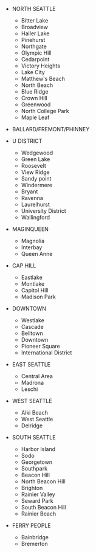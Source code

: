* NORTH SEATTLE
  - Bitter Lake       
  - Broadview         
  - Haller Lake        
  - Pinehurst           
  - Northgate         
  - Olympic Hill        
  - Cedarpoint        
  - Victory Heights   
  - Lake City         
  - Matthew's Beach   
  - North Beach       
  - Blue Ridge        
  - Crown Hill        
  - Greenwood         
  - North College Park
  - Maple Leaf        

* BALLARD/FREMONT/PHINNEY

* U DISTRICT
  - Wedgewood           
  - Green Lake          
  - Roosevelt           
  - View Ridge          
  - Sandy point         
  - Windermere          
  - Bryant              
  - Ravenna             
  - Laurelhurst         
  - University District
  - Wallingford         

* MAGINQUEEN
  - Magnolia
  - Interbay
  - Queen Anne

* CAP HILL
  - Eastlake        
  - Montlake      
  - Capitol Hill  
  - Madison Park  

* DOWNTOWN
  - Westlake              
  - Cascade               
  - Belltown              
  - Downtown              
  - Pioneer Square        
  - International District

* EAST SEATTLE
  - Central Area
  - Madrona     
  - Leschi      

* WEST SEATTLE
  - Alki Beach  
  - West Seattle
  - Delridge    

* SOUTH SEATTLE
  - Harbor Island     
  - Sodo              
  - Georgetown        
  - Southpark         
  - Beacon Hill       
  - North Beacon Hill
  - Brighton          
  - Rainier Valley    
  - Seward Park       
  - South Beacon Hill
  - Rainier Beach     

* FERRY PEOPLE
  - Bainbridge
  - Bremerton
